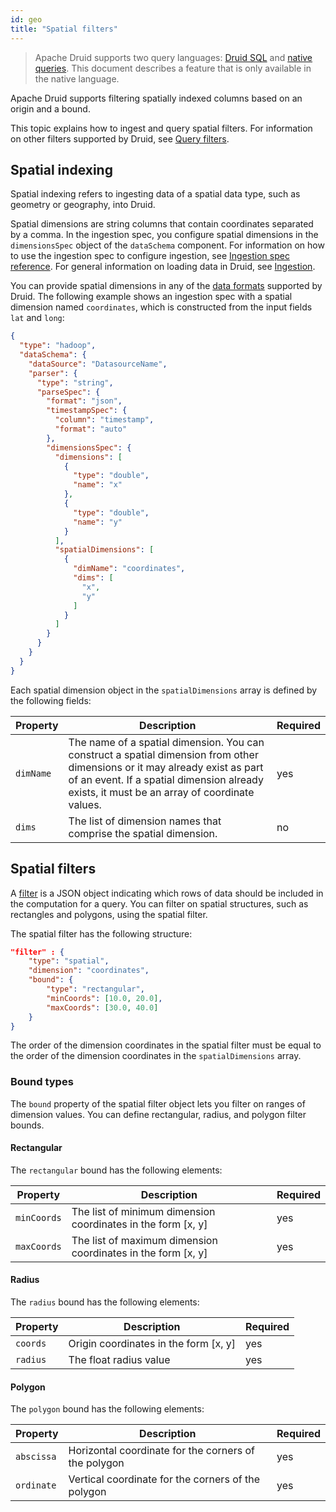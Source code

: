 ```yaml
---
id: geo
title: "Spatial filters"
---
```


<!--
  ~ Licensed to the Apache Software Foundation (ASF) under one
  ~ or more contributor license agreements.  See the NOTICE file
  ~ distributed with this work for additional information
  ~ regarding copyright ownership.  The ASF licenses this file
  ~ to you under the Apache License, Version 2.0 (the
  ~ "License"); you may not use this file except in compliance
  ~ with the License.  You may obtain a copy of the License at
  ~
  ~   http://www.apache.org/licenses/LICENSE-2.0
  ~
  ~ Unless required by applicable law or agreed to in writing,
  ~ software distributed under the License is distributed on an
  ~ "AS IS" BASIS, WITHOUT WARRANTIES OR CONDITIONS OF ANY
  ~ KIND, either express or implied.  See the License for the
  ~ specific language governing permissions and limitations
  ~ under the License.
  -->

> Apache Druid supports two query languages: [Druid SQL](../querying/sql.md) and [native queries](../querying/querying.md).
> This document describes a feature that is only available in the native language.

Apache Druid supports filtering spatially indexed columns based on an origin and a bound.

This topic explains how to ingest and query spatial filters.
For information on other filters supported by Druid, see [Query filters](../querying/filters.md).

## Spatial indexing

Spatial indexing refers to ingesting data of a spatial data type, such as geometry or geography, into Druid.

Spatial dimensions are string columns that contain coordinates separated by a comma.
In the ingestion spec, you configure spatial dimensions in the `dimensionsSpec` object of the `dataSchema` component.
For information on how to use the ingestion spec to configure ingestion, see [Ingestion spec reference](../ingestion/ingestion-spec.md).
For general information on loading data in Druid, see [Ingestion](../ingestion/index.md).

You can provide spatial dimensions in any of the [data formats](../ingestion/data-formats.md) supported by Druid.
The following example shows an ingestion spec with a spatial dimension named `coordinates`, which is constructed from the input fields `lat` and `long`:

```json
{
  "type": "hadoop",
  "dataSchema": {
    "dataSource": "DatasourceName",
    "parser": {
      "type": "string",
      "parseSpec": {
        "format": "json",
        "timestampSpec": {
          "column": "timestamp",
          "format": "auto"
        },
        "dimensionsSpec": {
          "dimensions": [
            {
              "type": "double",
              "name": "x"
            },
            {
              "type": "double",
              "name": "y"
            }
          ],
          "spatialDimensions": [
            {
              "dimName": "coordinates",
              "dims": [
                "x",
                "y"
              ]
            }
          ]
        }
      }
    }
  }
}
```

Each spatial dimension object in the `spatialDimensions` array is defined by the following fields:

|Property|Description|Required|
|--------|-----------|--------|
|`dimName`|The name of a spatial dimension. You can construct a spatial dimension from other dimensions or it may already exist as part of an event. If a spatial dimension already exists, it must be an array of coordinate values.|yes|
|`dims`|The list of dimension names that comprise the spatial dimension.|no|

## Spatial filters

A [filter](../querying/filters.md) is a JSON object indicating which rows of data should be included in the computation for a query.
You can filter on spatial structures, such as rectangles and polygons, using the spatial filter.

The spatial filter has the following structure:

```json
"filter" : {
    "type": "spatial",
    "dimension": "coordinates",
    "bound": {
        "type": "rectangular",
        "minCoords": [10.0, 20.0],
        "maxCoords": [30.0, 40.0]
    }
}
```

The order of the dimension coordinates in the spatial filter must be equal to the order of the dimension coordinates in the `spatialDimensions` array.

### Bound types

The `bound` property of the spatial filter object lets you filter on ranges of dimension values. 
You can define rectangular, radius, and polygon filter bounds.

#### Rectangular

The `rectangular` bound has the following elements:

|Property|Description|Required|
|--------|-----------|--------|
|`minCoords`|The list of minimum dimension coordinates in the form [x, y]|yes|
|`maxCoords`|The list of maximum dimension coordinates in the form [x, y]|yes|

#### Radius

The `radius` bound has the following elements:

|Property|Description|Required|
|--------|-----------|--------|
|`coords`|Origin coordinates in the form [x, y]|yes|
|`radius`|The float radius value|yes|

#### Polygon

The `polygon` bound has the following elements:

|Property|Description|Required|
|--------|-----------|--------|
|`abscissa`|Horizontal coordinate for the corners of the polygon|yes|
|`ordinate`|Vertical coordinate for the corners of the polygon|yes|
